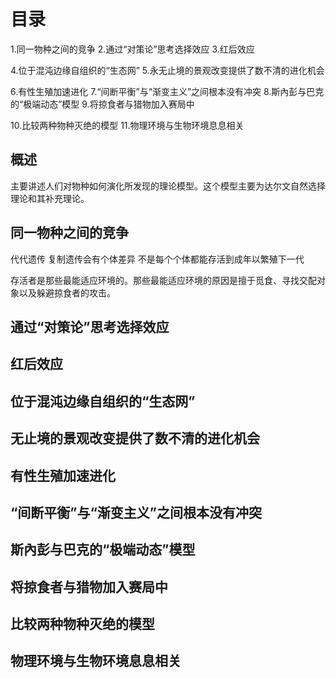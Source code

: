 # 目录
1.同一物种之间的竞争
2.通过“对策论”思考选择效应
3.红后效应

4.位于混沌边缘自组织的“生态网”
5.永无止境的景观改变提供了数不清的进化机会

6.有性生殖加速进化
7.“间断平衡”与“渐变主义”之间根本没有冲突
8.斯內彭与巴克的“极端动态”模型
9.将掠食者与猎物加入赛局中

10.比较两种物种灭绝的模型
11.物理环境与生物环境息息相关

## 概述
主要讲述人们对物种如何演化所发现的理论模型。这个模型主要为达尔文自然选择理论和其补充理论。

## 同一物种之间的竞争
代代遗传
复制遗传会有个体差异
不是每个个体都能存活到成年以繁殖下一代

存活者是那些最能适应环境的。那些最能适应环境的原因是擅于觅食、寻找交配对象以及躲避掠食者的攻击。

## 通过“对策论”思考选择效应
## 红后效应
## 位于混沌边缘自组织的“生态网”
## 无止境的景观改变提供了数不清的进化机会
## 有性生殖加速进化
## “间断平衡”与“渐变主义”之间根本没有冲突
## 斯內彭与巴克的“极端动态”模型
## 将掠食者与猎物加入赛局中
## 比较两种物种灭绝的模型
## 物理环境与生物环境息息相关


